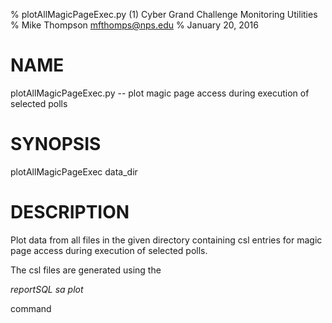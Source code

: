 % plotAllMagicPageExec.py (1) Cyber Grand Challenge Monitoring Utilities
% Mike Thompson <mfthomps@nps.edu>
% January 20, 2016
# NAME

plotAllMagicPageExec.py -- plot magic page access during execution of selected polls

# SYNOPSIS

plotAllMagicPageExec data_dir

# DESCRIPTION
Plot data from all files in the given directory
containing csl entries for magic page access during
execution of selected polls.

The csl files are generated using the 

*reportSQL sa plot*  

command

